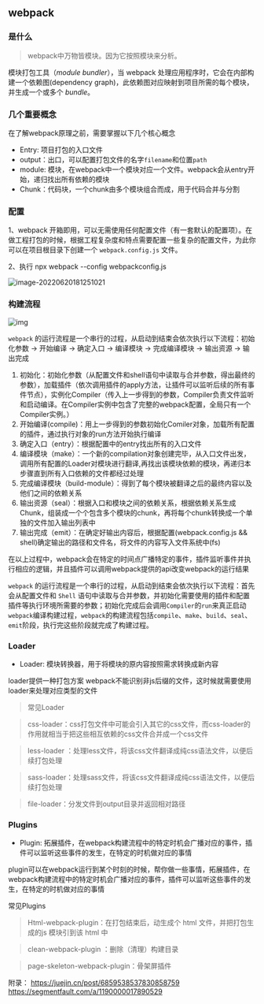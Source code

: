 ## webpack

### 是什么

> webpack中万物皆模块。因为它按照模块来分析。

模块打包工具（*module bundler*），当 webpack 处理应用程序时，它会在内部构建一个依赖图(dependency graph)，此依赖图对应映射到项目所需的每个模块，并生成一个或多个 *bundle*。

### 几个重要概念

在了解webpack原理之前，需要掌握以下几个核心概念

- Entry: 项目打包的入口文件
- output：出口，可以配置打包文件的名字`filename`和位置`path`
- module: 模块，在webpack中一个模块对应一个文件。webpack会从entry开始，递归找出所有依赖的模块
- Chunk：代码块，一个chunk由多个模块组合而成，用于代码合并与分割

### 配置

1、webpack 开箱即用，可以无需使用任何配置文件（有一套默认的配置项）。在做工程打包的时候，根据工程复杂度和特点需要配置一些复杂的配置文件，为此你可以在项目根目录下创建一个 `webpack.config.js` 文件。

2、执行 npx webpack --config webpackconfig.js

![image-20220620181251021](https://tva1.sinaimg.cn/large/e6c9d24ely1h3evhgutjhj21d30u0gsf.jpg)

### 构建流程

![img](https://tva1.sinaimg.cn/large/e6c9d24ely1h3il4572q2j20w40clmyz.jpg)

`webpack` 的运行流程是一个串行的过程，从启动到结束会依次执行以下流程：初始化参数 -> 开始编译 -> 确定入口 -> 编译模块 -> 完成编译模块 -> 输出资源 -> 输出完成

1. 初始化：初始化参数（从配置文件和shell语句中读取与合并参数，得出最终的参数），加载插件（依次调用插件的apply方法，让插件可以监听后续的所有事件节点），实例化Compiler（传入上一步得到的参数，Compiler负责文件监听和启动编译。在Compiler实例中包含了完整的webpack配置，全局只有一个Compiler实例。）
2. 开始编译(compile)：用上一步得到的参数初始化Comiler对象，加载所有配置的插件，通过执行对象的run方法开始执行编译
3. 确定入口（entry）：根据配置中的entry找出所有的入口文件
4. 编译模块（make）：一个新的compilation对象创建完毕，从入口文件出发，调用所有配置的Loader对模块进行翻译,再找出该模块依赖的模块，再递归本步骤直到所有入口依赖的文件都经过处理
5. 完成编译模块（build-module）：得到了每个模块被翻译之后的最终内容以及他们之间的依赖关系
6. 输出资源（seal）：根据入口和模块之间的依赖关系，根据依赖关系生成Chunk，组装成一个个包含多个模块的chunk，再将每个chunk转换成一个单独的文件加入输出列表中
7. 输出完成（emit）：在确定好输出内容后，根据配置(webpack.config.js && shell)确定输出的路径和文件名，将文件的内容写入文件系统中(fs)

在以上过程中，webpack会在特定的时间点广播特定的事件，插件监听事件并执行相应的逻辑，并且插件可以调用webpack提供的api改变webpack的运行结果

`webpack` 的运行流程是一个串行的过程，从启动到结束会依次执行以下流程：首先会从配置文件和 `Shell` 语句中读取与合并参数，并初始化需要使用的插件和配置插件等执行环境所需要的参数；初始化完成后会调用`Compiler`的`run`来真正启动`webpack`编译构建过程，`webpack`的构建流程包括`compile`、`make`、`build`、`seal`、`emit`阶段，执行完这些阶段就完成了构建过程。



### Loader

- Loader: 模块转换器，用于将模块的原内容按照需求转换成新内容

loader提供一种打包方案 webpack不能识别非js后缀的文件，这时候就需要使用loader来处理对应类型的文件

> 常见Loader

> css-loader：css打包文件中可能会引入其它的css文件，而css-loader的作用就相当于把这些相互依赖的css文件合并成一个css文件

> less-loader ：处理less文件，将该css文件翻译成纯css语法文件，以便后续打包处理

> sass-loader：处理sass文件，将该css文件翻译成纯css语法文件，以便后续打包处理

>  file-loader：分发文件到output目录并返回相对路径

### Plugins

- Plugin: 拓展插件，在webpack构建流程中的特定时机会广播对应的事件，插件可以监听这些事件的发生，在特定的时机做对应的事情

plugin可以在webpack运行到某个时刻的时候，帮你做一些事情，拓展插件，在webpack构建流程中的特定时机会广播对应的事件，插件可以监听这些事件的发生，在特定的时机做对应的事情

常见Plugins

> Html-webpack-plugin：在打包结束后，动生成个 html 文件，并把打包生成的js 模块引到该 html 中

> clean-webpack-plugin ：删除（清理）构建目录

> page-skeleton-webpack-plugin：骨架屏插件

附录：
https://juejin.cn/post/6859538537830858759
https://segmentfault.com/a/1190000017890529
